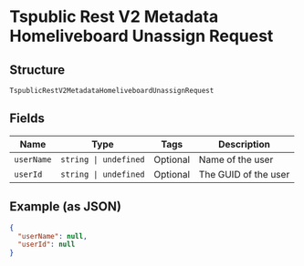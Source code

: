 
# Tspublic Rest V2 Metadata Homeliveboard Unassign Request

## Structure

`TspublicRestV2MetadataHomeliveboardUnassignRequest`

## Fields

| Name | Type | Tags | Description |
|  --- | --- | --- | --- |
| `userName` | `string \| undefined` | Optional | Name of the user |
| `userId` | `string \| undefined` | Optional | The GUID of the user |

## Example (as JSON)

```json
{
  "userName": null,
  "userId": null
}
```

